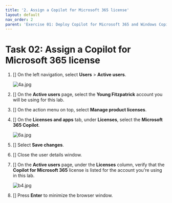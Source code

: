 ```yaml
---
title: '2. Assign a Copilot for Microsoft 365 license'
layout: default
nav_order: 2
parent: 'Exercise 01: Deploy Copilot for Microsoft 365 and Windows Copilot'
---
```


# Task 02: Assign a Copilot for Microsoft 365 license


1. [] On the left navigation, select **Users** > **Active users**.

    ![4a.jpg](../../media/4a.jpg)        

1. [] On the **Active users** page, select the **Young Fitzpatrick** account you will be using for this lab.

1. [] On the action menu on top, select **Manage product licenses**.

1. [] On the **Licenses and apps** tab, under **Licenses**, select the **Microsoft 365 Copilot**.

    ![6a.jpg](../../media/6a.jpg)

1. [] Select **Save changes**.

1. [] Close the user details window.

1. [] On the **Active users** page, under the **Licenses** column, verify that the **Copilot for Microsoft 365** license is listed for the account you're using in this lab.

    ![b4.jpg](../../media/b4.jpg)

1. [] Press **Enter** to minimize the browser window.
